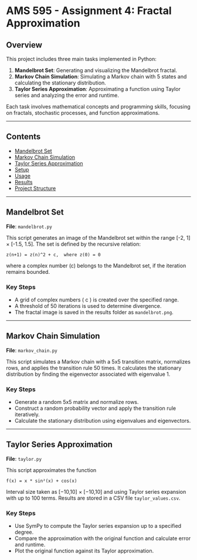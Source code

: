 # AMS 595 - Assignment 4: Fractal Approximation

## Overview

This project includes three main tasks implemented in Python:
1. **Mandelbrot Set**: Generating and visualizing the Mandelbrot fractal.
2. **Markov Chain Simulation**: Simulating a Markov chain with 5 states and calculating the stationary distribution.
3. **Taylor Series Approximation**: Approximating a function using Taylor series and analyzing the error and runtime.

Each task involves mathematical concepts and programming skills, focusing on fractals, stochastic processes, and function approximations.

---

## Contents

- [Mandelbrot Set](#mandelbrot-set)
- [Markov Chain Simulation](#markov-chain-simulation)
- [Taylor Series Approximation](#taylor-series-approximation)
- [Setup](#setup)
- [Usage](#usage)
- [Results](#results)
- [Project Structure](#project-structure)

---

## Mandelbrot Set

**File**: `mandelbrot.py`

This script generates an image of the Mandelbrot set within the range [-2, 1] &times; [-1.5, 1.5]. The set is defined by the recursive relation:
~~~
z(n+1) = z(n)^2 + c,  where z(0) = 0
~~~
where a complex number \(c\) belongs to the Mandelbrot set, if the iteration remains bounded.

### Key Steps
- A grid of complex numbers \( c \) is created over the specified range.
- A threshold of 50 iterations is used to determine divergence.
- The fractal image is saved in the results folder as `mandelbrot.png`.

---

## Markov Chain Simulation

**File**: `markov_chain.py`

This script simulates a Markov chain with a 5x5 transition matrix, normalizes rows, and applies the transition rule 50 times. It calculates the stationary distribution by finding the eigenvector associated with eigenvalue 1.

### Key Steps
- Generate a random 5x5 matrix and normalize rows.
- Construct a random probability vector and apply the transition rule iteratively.
- Calculate the stationary distribution using eigenvalues and eigenvectors.

---

## Taylor Series Approximation

**File**: `taylor.py`

This script approximates the function 

`f(x) = x * sin²(x) + cos(x)`

Interval size taken as [−10,10] &times; [−10,10] and using Taylor series expansion with up to 100 terms. Results are stored in a CSV file `taylor_values.csv`.

### Key Steps
- Use SymPy to compute the Taylor series expansion up to a specified degree.
- Compare the approximation with the original function and calculate error and runtime.
- Plot the original function against its Taylor approximation.